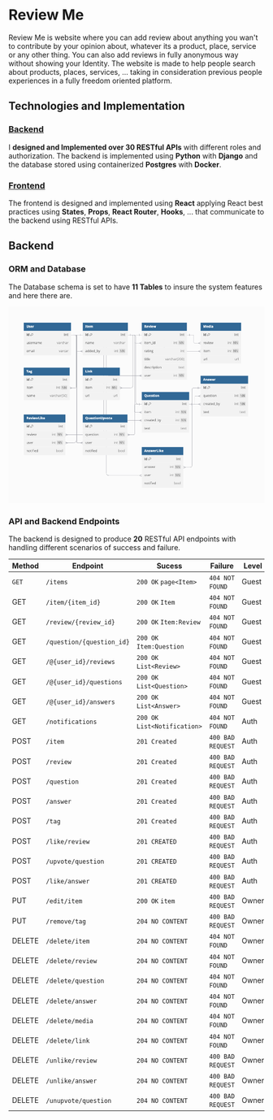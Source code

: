 # Review Me

Review Me is website where you can add review about anything you wan't to contribute by your opinion about, whatever its a product, place, service or any other thing. You can also add reviews in fully anonymous way without showing your Identity. The website is made to help people search about products, places, services, ... taking in consideration previous people experiences in a fully freedom oriented platform.

## Technologies and Implementation

### **[Backend](#Backend)**

I **designed and Implemented over 30 RESTful APIs** with different roles and authorization. The backend is implemented using **Python** with **Django** and the database stored using containerized **Postgres** with **Docker**.

### **[Frontend](#Frontend)**

The frontend is designed and implemented using **React** applying React best practices using **States**, **Props**, **React Router**, **Hooks**, ... that communicate to the backend using RESTful APIs.

## Backend

### ORM and Database

The Database schema is set to have <strong>11 Tables</strong> to insure the system features and here there are.

![review me database schema](./images/reviewme-schema.png)

### API and Backend Endpoints

The backend is designed to produce **20** RESTful API endpoints with handling different scenarios of success and failure.

| **Method** | **Endpoint**              | **Sucess**                    | **Failure**       | **Level** | param                       |
| ---------- | ------------------------- | ----------------------------- | ----------------- | --------- | --------------------------- |
| `GET`      | `/items`                  | `200 OK` `page<Item>`         | `404 NOT FOUND`   | Guest     | `page` `size` `sort`        |
| GET        | `/item/{item_id}`         | `200 OK` `Item`               | `404 NOT FOUND`   | Guest     | -                           |
| GET        | `/review/{review_id}`     | `200 OK` `Item:Review`        | `404 NOT FOUND`   | Guest     | -                           |
| GET        | `/question/{question_id}` | `200 OK` `Item:Question`      | `404 NOT FOUND`   | Guest     | -                           |
| GET        | `/@{user_id}/reviews`     | `200 OK` `List<Review>`       | `404 NOT FOUND`   | Guest     | -                           |
| GET        | `/@{user_id}/questions`   | `200 OK` `List<Question>`     | `404 NOT FOUND`   | Guest     | -                           |
| GET        | `/@{user_id}/answers`     | `200 OK` `List<Answer>`       | `404 NOT FOUND`   | Guest     | -                           |
| GET        | `/notifications`          | `200 OK` `List<Notification>` | `404 NOT FOUND`   | Auth      | -                           |
| POST       | `/item`                   | `201 Created`                 | `400 BAD REQUEST` | Auth      | `item` `links` `tags`       |
| POST       | `/review`                 | `201 Created`                 | `400 BAD REQUEST` | Auth      | `review` `medias`           |
| POST       | `/question`               | `201 Created`                 | `400 BAD REQUEST` | Auth      | `question`                  |
| POST       | `/answer`                 | `201 Created`                 | `400 BAD REQUEST` | Auth      | `question_id` `answer_text` |
| POST       | `/tag`                    | `201 Created`                 | `400 BAD REQUEST` | Auth      | `item_id` `tag_name`        |
| POST       | `/like/review`            | `201 CREATED`                 | `400 BAD REQUEST` | Auth      | `review_id`                 |
| POST       | `/upvote/question`        | `201 CREATED`                 | `400 BAD REQUEST` | Auth      | `question_id`               |
| POST       | `/like/answer`            | `201 CREATED`                 | `400 BAD REQUEST` | Auth      | `answer_id`                 |
| PUT        | `/edit/item`              | `200 OK` `item`               | `400 BAD REQUEST` | Owner     | `item_id` `item`            |
| PUT        | `/remove/tag`             | `204 NO CONTENT`              | `400 BAD REQUEST` | Owner     | `item_id` `tag_name`        |
| DELETE     | `/delete/item`            | `204 NO CONTENT`              | `404 NOT FOUND`   | Owner     | `item_id`                   |
| DELETE     | `/delete/review`          | `204 NO CONTENT`              | `404 NOT FOUND`   | Owner     | `review_id`                 |
| DELETE     | `/delete/question`        | `204 NO CONTENT`              | `404 NOT FOUND`   | Owner     | `question_id`               |
| DELETE     | `/delete/answer`          | `204 NO CONTENT`              | `404 NOT FOUND`   | Owner     | `answer_id`                 |
| DELETE     | `/delete/media`           | `204 NO CONTENT`              | `404 NOT FOUND`   | Owner     | `media_id`                  |
| DELETE     | `/delete/link`            | `204 NO CONTENT`              | `404 NOT FOUND`   | Owner     | `link_id`                   |
| DELETE     | `/unlike/review`          | `204 NO CONTENT`              | `400 BAD REQUEST` | Owner     | `review_id`                 |
| DELETE     | `/unlike/answer`          | `204 NO CONTENT`              | `400 BAD REQUEST` | Owner     | `answer_id`                 |
| DELETE     | `/unupvote/question`      | `204 NO CONTENT`              | `400 BAD REQUEST` | Owner     | `question_id`               |
